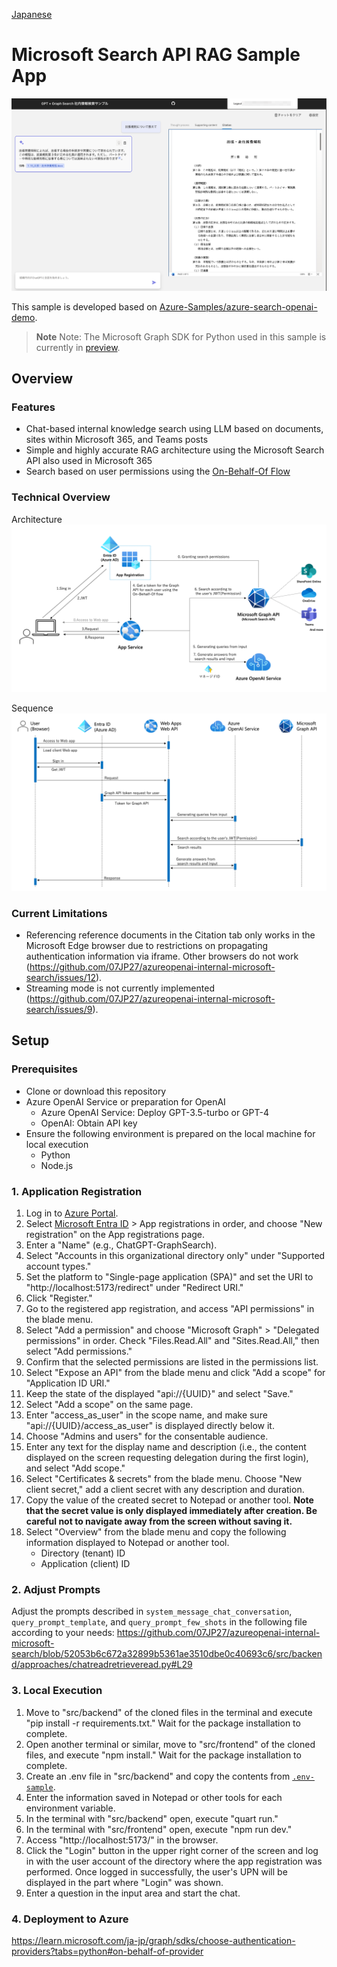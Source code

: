 [Japanese](./README.md)

# Microsoft Search API RAG Sample App

![](./assets/chat-sample.png)

This sample is developed based on [Azure-Samples/azure-search-openai-demo](https://github.com/Azure-Samples/azure-search-openai-demo).

> **Note**
> Note: The Microsoft Graph SDK for Python used in this sample is currently in [preview](https://learn.microsoft.com/en-us/graph/sdks/sdks-overview#supported-languages).

## Overview
<!--Insert screenshot here-->

### Features
- Chat-based internal knowledge search using LLM based on documents, sites within Microsoft 365, and Teams posts
- Simple and highly accurate RAG architecture using the Microsoft Search API also used in Microsoft 365
- Search based on user permissions using the [On-Behalf-Of Flow](https://learn.microsoft.com/en-us/entra/identity-platform/v2-oauth2-on-behalf-of-flow)

### Technical Overview
Architecture
![](./assets/overview_en.png)

Sequence
![](./assets/sequence_en.png)

### Current Limitations
- Referencing reference documents in the Citation tab only works in the Microsoft Edge browser due to restrictions on propagating authentication information via iframe. Other browsers do not work (https://github.com/07JP27/azureopenai-internal-microsoft-search/issues/12).
- Streaming mode is not currently implemented (https://github.com/07JP27/azureopenai-internal-microsoft-search/issues/9).

## Setup
### Prerequisites
- Clone or download this repository
- Azure OpenAI Service or preparation for OpenAI
    - Azure OpenAI Service: Deploy GPT-3.5-turbo or GPT-4
    - OpenAI: Obtain API key
- Ensure the following environment is prepared on the local machine for local execution
    - Python
    - Node.js

### 1. Application Registration
1. Log in to [Azure Portal](https://portal.azure.com/).
1. Select [Microsoft Entra ID](https://portal.azure.com/#view/Microsoft_AAD_IAM/ActiveDirectoryMenuBlade/~/Overview) > App registrations in order, and choose "New registration" on the App registrations page.
1. Enter a "Name" (e.g., ChatGPT-GraphSearch).
1. Select "Accounts in this organizational directory only" under "Supported account types."
1. Set the platform to "Single-page application (SPA)" and set the URI to "http://localhost:5173/redirect" under "Redirect URI."
1. Click "Register."
1. Go to the registered app registration, and access "API permissions" in the blade menu.
1. Select "Add a permission" and choose "Microsoft Graph" > "Delegated permissions" in order. Check "Files.Read.All" and "Sites.Read.All," then select "Add permissions."
1. Confirm that the selected permissions are listed in the permissions list.
1. Select "Expose an API" from the blade menu and click "Add a scope" for "Application ID URI."
1. Keep the state of the displayed "api://{UUID}" and select "Save."
1. Select "Add a scope" on the same page.
1. Enter "access_as_user" in the scope name, and make sure "api://{UUID}/access_as_user" is displayed directly below it.
1. Choose "Admins and users" for the consentable audience.
1. Enter any text for the display name and description (i.e., the content displayed on the screen requesting delegation during the first login), and select "Add scope."
1. Select "Certificates & secrets" from the blade menu. Choose "New client secret," add a client secret with any description and duration.
1. Copy the value of the created secret to Notepad or another tool. **Note that the secret value is only displayed immediately after creation. Be careful not to navigate away from the screen without saving it.**
1. Select "Overview" from the blade menu and copy the following information displayed to Notepad or another tool.
    - Directory (tenant) ID
    - Application (client) ID

### 2. Adjust Prompts
Adjust the prompts described in `system_message_chat_conversation`, `query_prompt_template`, and `query_prompt_few_shots` in the following file according to your needs:
https://github.com/07JP27/azureopenai-internal-microsoft-search/blob/52053b6c672a32899b5361ae3510dbe0c40693c6/src/backend/approaches/chatreadretrieveread.py#L29

### 3. Local Execution
1. Move to "src/backend" of the cloned files in the terminal and execute "pip install -r requirements.txt." Wait for the package installation to complete.
1. Open another terminal or similar, move to "src/frontend" of the cloned files, and execute "npm install." Wait for the package installation to complete.
1. Create an .env file in "src/backend" and copy the contents from [`.env-sample`](./src/backend/.env-sample).
1. Enter the information saved in Notepad or other tools for each environment variable.
1. In the terminal with "src/backend" open, execute "quart run."
1. In the terminal with "src/frontend" open, execute "npm run dev."
1. Access "http://localhost:5173/" in the browser.
1. Click the "Login" button in the upper right corner of the screen and log in with the user account of the directory where the app registration was performed. Once logged in successfully, the user's UPN will be displayed in the part where "Login" was shown.
1. Enter a question in the input area and start the chat.

### 4. Deployment to Azure


https://learn.microsoft.com/ja-jp/graph/sdks/choose-authentication-providers?tabs=python#on-behalf-of-provider
